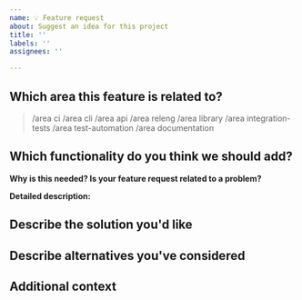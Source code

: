 ```yaml
---
name: 💡 Feature request
about: Suggest an idea for this project
title: ''
labels: ''
assignees: ''

---
```


<!--

Welcome! - We kindly ask you to:

  1. Fill out the issue template below

Thanks for understanding and for contributing to the project!

-->

## Which area this feature is related to?

<!--
    Uncomment appropriate `/area` lines, and delete the rest.
    For example, `> /area api` would simply become: `/area api`
-->

> /area ci
> /area cli
> /area api
> /area releng
> /area library
> /area integration-tests
> /area test-automation
> /area documentation

## Which functionality do you think we should add?

<!--
    A clear and concise description of what the problem is. Ex. I'm always frustrated when [...]
-->

**Why is this needed? Is your feature request related to a problem?**

**Detailed description:**

## Describe the solution you'd like

<!--
    A clear and concise description of what you want to happen.
-->

## Describe alternatives you've considered

<!--
    A clear and concise description of any alternative solutions or features you've considered.
-->

## Additional context

<!--
    Add any other context or screenshots about the feature request here.
-->
